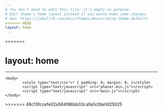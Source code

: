 ```yaml
---
# You don't need to edit this file, it's empty on purpose.
# Edit theme's home layout instead if you wanna make some changes
# See: https://jekyllrb.com/docs/themes/#overriding-theme-defaults
<<<<<<< HEAD
layout: home
---
```

=======
# layout: home
---

<html>
    <head>  
        <title> Kevin Sum </title>
    </head>

    <body>
            <style type="text/css">* { padding: 0; margin: 0; }</style>
            <script type="text/javascript" src="phaser.min.js"></script>
            <script type="text/javascript" src="main.js"></script>
    </body>  
</html>  
>>>>>>> 48c13fccefe02a564f86bb03cafa0c0be1d25025
